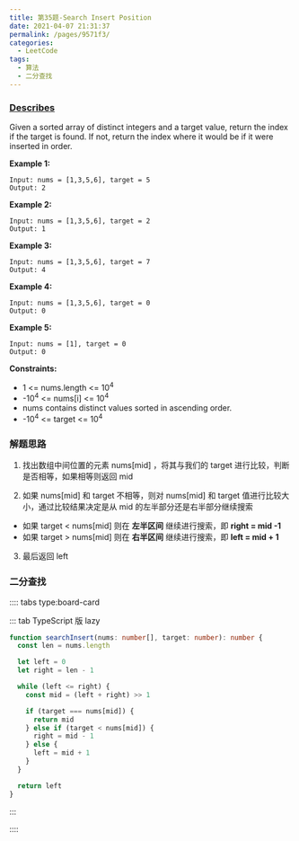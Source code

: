 ```yaml
---
title: 第35题-Search Insert Position
date: 2021-04-07 21:31:37
permalink: /pages/9571f3/
categories:
  - LeetCode
tags:
  - 算法
  - 二分查找
---
```


### [Describes](https://leetcode-cn.com/problems/search-in-rotated-sorted-array/)

Given a sorted array of distinct integers and a target value, return the index if the target is found. If not, return the index where it would be if it were inserted in order.

<!-- more -->

**Example 1:**

```
Input: nums = [1,3,5,6], target = 5
Output: 2
```

**Example 2:**

```
Input: nums = [1,3,5,6], target = 2
Output: 1
```

**Example 3:**

```
Input: nums = [1,3,5,6], target = 7
Output: 4
```

**Example 4:**

```
Input: nums = [1,3,5,6], target = 0
Output: 0
```

**Example 5:**

```
Input: nums = [1], target = 0
Output: 0
```

**Constraints:**

- <span class="span-shadow">1 <= nums.length <= 10<sup>4</sup></span>
- <span class="span-shadow">-10<sup>4</sup> <= nums[i] <= 10<sup>4</sup></span>
- <span class="span-shadow">nums</span> contains distinct values sorted in ascending order.
- <span class="span-shadow">-10<sup>4</sup> <= target <= 10<sup>4</sup></span>

### 解题思路

1. 找出数组中间位置的元素 <span class="span-shadow">nums[mid]</span> ，将其与我们的 <span class="span-shadow">target</span> 进行比较，判断是否相等，如果相等则返回 <span class="span-shadow">mid</span>

2. 如果 <span class="span-shadow">nums[mid]</span> 和 <span class="span-shadow">target</span> 不相等，则对 <span class="span-shadow">nums[mid]</span> 和 <span class="span-shadow">target</span> 值进行比较大小，通过比较结果决定是从 mid 的左半部分还是右半部分继续搜索

- 如果 <span class="span-shadow">target < nums[mid]</span> 则在 **左半区间** 继续进行搜索，即 **right = mid -1**
- 如果 <span class="span-shadow">target > nums[mid]</span> 则在 **右半区间** 继续进行搜索，即 **left = mid + 1**

3. 最后返回 left

### 二分查找

:::: tabs type:board-card

::: tab TypeScript 版 lazy

```TypeScript
function searchInsert(nums: number[], target: number): number {
  const len = nums.length

  let left = 0
  let right = len - 1

  while (left <= right) {
    const mid = (left + right) >> 1

    if (target === nums[mid]) {
      return mid
    } else if (target < nums[mid]) {
      right = mid - 1
    } else {
      left = mid + 1
    }
  }

  return left
}
```

:::

::::
